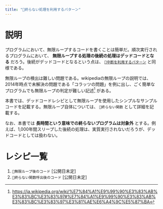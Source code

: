 ```yaml
---
title: "🔖終らない処理を利用するパターン"
---
```


# 説明

プログラムにおいて、無限ループするコードを書くことは簡単だ。順次実行されるプログラムにおいて、 **無限ループする処理の後続の処理はデッドコードとなる** だろう。後続がデッドコードとなるという点は、 [`🔖中断を利用するパターン`](./p_after) と同様である。

無限ループの検出は難しい問題である。wikipediaの無限ループの説明では、2014年時点で未解決の問題である「コラッツの問題」を例に出し、ごく簡単なプログラムでも無限ループの判定が難しい記述[^1] がある。

[^1]: https://ja.wikipedia.org/wiki/%E7%84%A1%E9%99%90%E3%83%AB%E3%83%BC%E3%83%97#%E7%84%A1%E9%99%90%E3%83%AB%E3%83%BC%E3%83%97%E3%81%AE%E6%A4%9C%E5%87%BA

本書では、デッドコードレシピとして無限ループを使用したシンプルなサンプルコードを記載する。無限ループ自体については、 `🔪終らない関数` として詳細を記載する。

なお、本書では **長時間という意味での終らないプログラムは対象外** とする。例えば、1,000年間スリープした後続の処理は、実質実行されないだろうが、デッドコードとしては扱わない。


# レシピ一覧

1. `🧪無限ループ後のコード` [公開日未定]
1. `🧪終らない関数呼出後のコード` [公開日未定]
